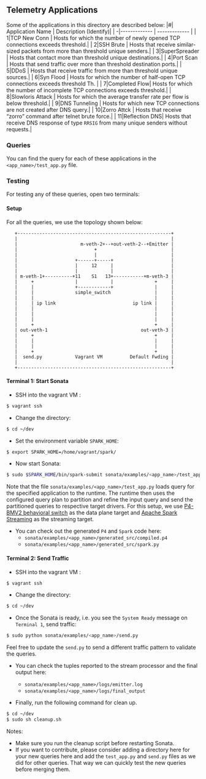 ## Telemetry Applications

Some of the applications in this directory are described below:
|#| Application Name  | Description (Identify)|
| -|------------- | ------------- |
| 1|TCP New Conn | Hosts for which the number of newly opened TCP connections exceeds threshold.|
| 2|SSH Brute     | Hosts that receive similar-sized packets from more than threshold unique senders.|
| 3|SuperSpreader | Hosts that contact more than threshold unique destinations.|
| 4|Port Scan     | Hosts that send traffic over more than threshold destination ports.|
| 5|DDoS          | Hosts that receive traffic from more than threshold unique sources.|
| 6|Syn Flood     | Hosts for which the number of half-open TCP connections exceeds threshold Th. |
| 7|Completed Flow| Hosts for which the number of incomplete TCP connections exceeds threshold.|
| 8|Slowloris Attack | Hosts for which the average transfer rate per flow is below threshold.|
| 9|DNS Tunneling | Hosts for which new TCP connections are not created after DNS query.|
| 10|Zorro Attck | Hosts that receive “zorro” command after telnet brute force.|
| 11|Reflection DNS| Hosts that receive DNS response of type `RRSIG` from many unique senders without requests.|

### Queries
You can find the query for each of these applications in the 
`<app_name>/test_app.py` file. 

### Testing
For testing any of these queries, open two terminals:

#### Setup

For all the queries, we use the topology shown below:
```
   +--------------------------------------------------------+
   |                                                        |
   |                       m-veth-2+--+out-veth-2--+Emitter |
   |                            +                           |
   |                            |                           |
   |                     +------+-----+                     |
   |                     |     12     |                     |
   |                     |            |                     |
   | m-veth-1+----------+11    S1   13+-----------+m-veth-3 |
   |     +               |            |               +     |
   |     |               +------------+               |     |
   |     |               simple_switch                |     |
   |     |                                            |     |
   |     | ip link                            ip link |     |
   |     |                                            |     |
   |     |                                            |     |
   |     |                                            |     |
   |     +                                            +     |
   | out-veth-1                                  out-veth-3 |
   |     +                                            +     |
   |     |                                            |     |
   |     |                                            |     |
   |     +                                            +     |
   |  send.py            Vagrant VM          Default Fwding |
   |                                                        |
   +--------------------------------------------------------+
```

#### Terminal 1: Start Sonata
* SSH into the vagrant VM :
```bash
$ vagrant ssh
```
* Change the directory:
```bash
$ cd ~/dev
```
 
* Set the environment variable `SPARK_HOME`:
```bash
$ export SPARK_HOME=/home/vagrant/spark/
```

* Now start Sonata: 
```bash
$ sudo $SPARK_HOME/bin/spark-submit sonata/examples/<app_name>/test_app.py
```

Note that the file 
`sonata/examples/<app_name>/test_app.py` loads query
for the specified application to the runtime. 
The runtime then uses the configured query plan to partition and refine 
the input query and send the partitioned queries to respective target 
drivers. For this setup, 
we use [P4-BMV2 behavioral switch](https://github.com/p4lang/behavioral-model) 
as the data plane target and 
[Apache Spark Streaming](https://spark.apache.org/streaming/) 
as the streaming target. 

* You can check out the generated `P4` and `Spark` code here:
    * `sonata/examples/<app_name>/generated_src/compiled.p4`
    * `sonata/examples/<app_name>/generated_src/spark.py`

#### Terminal 2: Send Traffic
* SSH into the vagrant VM :
```bash
$ vagrant ssh
```
* Change the directory:
```bash
$ cd ~/dev
```
* Once the Sonata is ready, i.e. you see the `System Ready` message on
`Terminal 1`, send traffic:
```bash
$ sudo python sonata/examples/<app_name>/send.py
```

Feel free to update the `send.py` to send a different traffic pattern to
validate the queries.

* You can check the tuples reported to the stream processor and
the final output here:
  * `sonata/examples/<app_name>/logs/emitter.log` 
  * `sonata/examples/<app_name>/logs/final_output`

* Finally, run the following command for clean up.
```bash
$ cd ~/dev
$ sudo sh cleanup.sh
```

Notes: 

* Make sure you run the cleanup script before restarting Sonata.
* If you want to contribute, please consider adding a directory here 
for your new queries here and add the `test_app.py` and `send.py`
files as we did for other queries. That way we can quickly test the
new queries before merging them. 